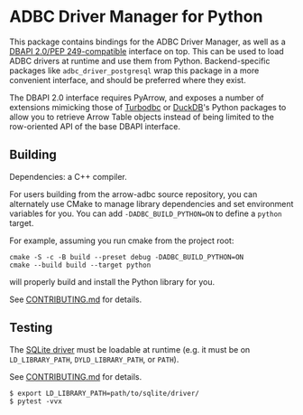 <!---
  Licensed to the Apache Software Foundation (ASF) under one
  or more contributor license agreements.  See the NOTICE file
  distributed with this work for additional information
  regarding copyright ownership.  The ASF licenses this file
  to you under the Apache License, Version 2.0 (the
  "License"); you may not use this file except in compliance
  with the License.  You may obtain a copy of the License at

    http://www.apache.org/licenses/LICENSE-2.0

  Unless required by applicable law or agreed to in writing,
  software distributed under the License is distributed on an
  "AS IS" BASIS, WITHOUT WARRANTIES OR CONDITIONS OF ANY
  KIND, either express or implied.  See the License for the
  specific language governing permissions and limitations
  under the License.
-->

# ADBC Driver Manager for Python

This package contains bindings for the ADBC Driver Manager, as well as a
[DBAPI 2.0/PEP 249-compatible][dbapi] interface on top.  This can be used to
load ADBC drivers at runtime and use them from Python.  Backend-specific
packages like `adbc_driver_postgresql` wrap this package in a more convenient
interface, and should be preferred where they exist.

The DBAPI 2.0 interface requires PyArrow, and exposes a number of extensions
mimicking those of [Turbodbc][turbodbc] or [DuckDB][duckdb]'s Python packages
to allow you to retrieve Arrow Table objects instead of being limited to the
row-oriented API of the base DBAPI interface.

[dbapi]: https://peps.python.org/pep-0249/
[duckdb]: https://duckdb.org/docs/api/python/overview
[turbodbc]: https://turbodbc.readthedocs.io/en/latest/

## Building

Dependencies: a C++ compiler.

For users building from the arrow-adbc source repository, you can alternately use CMake to manage library dependencies and set environment variables for you. You can add ``-DADBC_BUILD_PYTHON=ON`` to define a ``python`` target.

For example, assuming you run cmake from the project root:

```shell
cmake -S -c -B build --preset debug -DADBC_BUILD_PYTHON=ON
cmake --build build --target python
```

will properly build and install the Python library for you.

See [CONTRIBUTING.md](../../CONTRIBUTING.md) for details.

## Testing

The [SQLite driver](../../c/driver/sqlite/README.md) must be loadable
at runtime (e.g. it must be on `LD_LIBRARY_PATH`, `DYLD_LIBRARY_PATH`,
or `PATH`).

See [CONTRIBUTING.md](../../CONTRIBUTING.md) for details.

```shell
$ export LD_LIBRARY_PATH=path/to/sqlite/driver/
$ pytest -vvx
```
